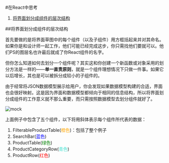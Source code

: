 #在React中思考

1. [将界面划分成组件的层次结构](#将界面划分成组件的层次结构)

##将界面划分成组件的层次结构  

首先要做的是将界面草图中的每个组件（以及子组件）用方框括起来并对其命名。如果你是和设计师一起工作，他们可能已经完成这步，你只需找他们要就可以。他们PS的图层名也许最后就成了你React组件的名字。

但你怎么知道如何去划分一个组件呢？其实这和你创建一个新函数或对象采用的划分方法是一样的——**单一直责原则**，就是一个组件理想情况下只做一件事。如果它以后增长，其也是可以被拆分成较小的子组件的。

由于经常将JSON数据模型展示给用户，你会发现如果数据模型构建的合适，界面也会很好映射。这是因为界面和数据模型都倾向于相同的信息结构，所以将界面划分成组件的工作意义就不那么重要，而只需按照数据模型去划分组件就好了。

![mock](https://facebook.github.io/react/img/blog/thinking-in-react-components.png) 

上面例子中包含了五个组件，以下将用斜体表示每个组件所代表的数据：

1. FilterableProductTable(<font color="orange">橙色</font>)：包括了整个例子
1. SearchBar(<font color="blue">蓝色</font>)
1. ProductTable(<font color="green">绿色</font>)
1. ProductCategoryRow(<font color="turquoise">青色</font>)
1. ProductRow(<span><font color="red">红色</font></span>)
